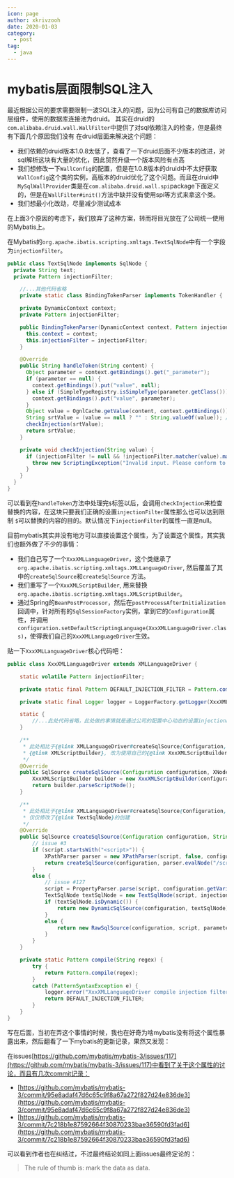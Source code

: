 ```yaml
---
icon: page
author: xkrivzooh
date: 2020-01-03
category:
  - post
tag:
  - java
---
```


# mybatis层面限制SQL注入

最近根据公司的要求需要限制一波SQL注入的问题，因为公司有自己的数据库访问层组件，使用的数据库连接池为druid。
其实在druid的`com.alibaba.druid.wall.WallFilter`中提供了对sql依赖注入的检查，但是最终有下面几个原因我们没有
在druid层面来解决这个问题：

- 我们依赖的druid版本1.0.8太低了，查看了一下druid后面不少版本的改进，对sql解析这块有大量的优化，因此贸然升级一个版本风险有点高
- 我们想修改一下`WallConfig`的配置，但是在1.0.8版本的druid中不太好获取`WallConfig`这个类的实例，高版本的druid优化了这个问题。而且在druid中`MySqlWallProvider`类是在`com.alibaba.druid.wall.spi`package下面定义的，但是在`WallFilter#init()`方法中缺并没有使用spi等方式来拿这个类。
- 我们想最小化改动，尽量减少测试成本

在上面3个原因的考虑下，我们放弃了这种方案，转而将目光放在了公司统一使用的Mybatis上。

在Mybatis的`org.apache.ibatis.scripting.xmltags.TextSqlNode`中有一个字段为`injectionFilter`。

```java
public class TextSqlNode implements SqlNode {
  private String text;
  private Pattern injectionFilter;

    //...其他代码省略
    private static class BindingTokenParser implements TokenHandler {

    private DynamicContext context;
    private Pattern injectionFilter;

    public BindingTokenParser(DynamicContext context, Pattern injectionFilter) {
      this.context = context;
      this.injectionFilter = injectionFilter;
    }

    @Override
    public String handleToken(String content) {
      Object parameter = context.getBindings().get("_parameter");
      if (parameter == null) {
        context.getBindings().put("value", null);
      } else if (SimpleTypeRegistry.isSimpleType(parameter.getClass())) {
        context.getBindings().put("value", parameter);
      }
      Object value = OgnlCache.getValue(content, context.getBindings());
      String srtValue = (value == null ? "" : String.valueOf(value)); // issue #274 return "" instead of "null"
      checkInjection(srtValue);
      return srtValue;
    }

    private void checkInjection(String value) {
      if (injectionFilter != null && !injectionFilter.matcher(value).matches()) {
        throw new ScriptingException("Invalid input. Please conform to regex" + injectionFilter.pattern());
      }
    }
  }
}
```

可以看到在`handleToken`方法中处理完`$`标签以后，会调用`checkInjection`来检查替换的内容，在这块只要我们正确的设置`injectionFilter`属性那么也可以达到限制
`$`可以替换的内容的目的。默认情况下`injectionFilter`的属性一直是null。

目前mybatis其实并没有地方可以直接设置这个属性，为了设置这个属性，其实我们也额外做了不少的事情：

- 我们自己写了一个`XxxXMLLanguageDriver`，这个类继承了`org.apache.ibatis.scripting.xmltags.XMLLanguageDriver`, 然后覆盖了其中的`createSqlSource`和`createSqlSource`
方法。
- 我们重写了一个`XxxXMLScriptBuilder`, 用来替换`org.apache.ibatis.scripting.xmltags.XMLScriptBuilder`。
- 通过Spring的`BeanPostProcessor`，然后在`postProcessAfterInitialization`回调中，针对所有的`SqlSessionFactory`实例，拿到它的`Configuration`属性，并调用`configuration.setDefaultScriptingLanguage(XxxXMLLanguageDriver.class)`，使得我们自己的`XxxXMLLanguageDriver`生效。

贴一下`XxxXMLLanguageDriver`核心代码吧：

```java
public class XxxXMLLanguageDriver extends XMLLanguageDriver {

	static volatile Pattern injectionFilter;

	private static final Pattern DEFAULT_INJECTION_FILTER = Pattern.compile(DEFAULT_SQL_INJECTIONFILTER_REGEX);

	private static final Logger logger = LoggerFactory.getLogger(XxxXMLLanguageDriver.class);

	static {
		//...此处代码省略，此处做的事情就是通过公司的配置中心动态的设置injectionFilter
	}

	/**
	 * 此处相比于{@link XMLLanguageDriver#createSqlSource(Configuration, XNode, Class)}仅仅修改了使用的
	 * {@link XMLScriptBuilder}, 改为使用自己的{@link XxxXMLScriptBuilder}
	 */
	@Override
	public SqlSource createSqlSource(Configuration configuration, XNode script, Class<?> parameterType) {
		XxxXMLScriptBuilder builder = new XxxXMLScriptBuilder(configuration, script, parameterType);
		return builder.parseScriptNode();
	}

	/**
	 * 此处相比于{@link XMLLanguageDriver#createSqlSource(Configuration, String, Class)},
	 * 仅仅修改了{@link TextSqlNode}的创建
	 */
	@Override
	public SqlSource createSqlSource(Configuration configuration, String script, Class<?> parameterType) {
		// issue #3
		if (script.startsWith("<script>")) {
			XPathParser parser = new XPathParser(script, false, configuration.getVariables(), new XMLMapperEntityResolver());
			return createSqlSource(configuration, parser.evalNode("/script"), parameterType);
		}
		else {
			// issue #127
			script = PropertyParser.parse(script, configuration.getVariables());
			TextSqlNode textSqlNode = new TextSqlNode(script, injectionFilter);
			if (textSqlNode.isDynamic()) {
				return new DynamicSqlSource(configuration, textSqlNode);
			}
			else {
				return new RawSqlSource(configuration, script, parameterType);
			}
		}
	}

	private static Pattern compile(String regex) {
		try {
			return Pattern.compile(regex);
		}
		catch (PatternSyntaxException e) {
			logger.error("XxxXMLLanguageDriver compile injection filter regex [{}] error", regex, e);
			return DEFAULT_INJECTION_FILTER;
		}
	}
}

```

写在后面，当初在弄这个事情的时候，我也在好奇为啥mybatis没有将这个属性暴露出来，然后翻看了一下mybatis的更新记录，果然又发现：

在issues[https://github.com/mybatis/mybatis-3/issues/117](https://github.com/mybatis/mybatis-3/issues/117)中看到了关于这个属性的讨论，而且有几次commit记录：

- [https://github.com/mybatis/mybatis-3/commit/95e8adaf47d6c65c9f8a67a272f827d24e836de3](https://github.com/mybatis/mybatis-3/commit/95e8adaf47d6c65c9f8a67a272f827d24e836de3)
- [https://github.com/mybatis/mybatis-3/commit/7c218b1e87592664f30870233bae36590fd3fad6](https://github.com/mybatis/mybatis-3/commit/7c218b1e87592664f30870233bae36590fd3fad6)

可以看到作者也在纠结过，不过最终结论如同上面issues最终定论的：

> The rule of thumb is: mark the data as data.
